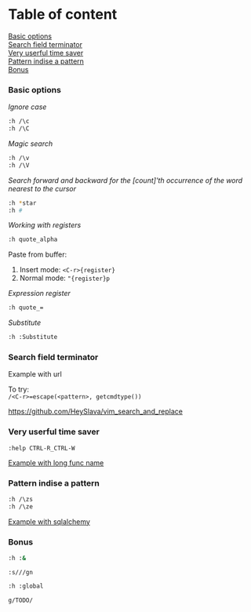 # Table of content

[Basic options](#Basic-options)  
[Search field terminator](#Search-field-terminator)  
[Very userful time saver](#Very-userful-time-saver)  
[Pattern indise a pattern](#Pattern-indise-a-pattern)  
[Bonus](#Bonus)

### Basic options

*Ignore case*
```bash
:h /\c
:h /\C
```

*Magic search*

```bash
:h /\v
:h /\V
```

*Search forward and backward for the [count]'th occurrence of the word nearest to the cursor*

```bash
:h *star
:h #
```

*Working with registers*

```bash
:h quote_alpha
```

Paste from buffer:
1) Insert mode: `<C-r>{register}`
2) Normal mode: `"{register}p`


*Expression register*

```bash
:h quote_=
```

*Substitute*

```bash
:h :Substitute
```

### Search field terminator

Example with url

To try:  
    `/<C-r>=escape(<pattern>, getcmdtype())`

https://github.com/HeySlava/vim_search_and_replace


### Very userful time saver

`:help CTRL-R_CTRL-W`

[Example with long func name](./example_with_very_long_name)


### Pattern indise a pattern

```bash
:h /\zs
:h /\ze
```

[Example with sqlalchemy](./example_with_sa)



### Bonus

```bash
:h :&
```

`:s///gn`


```bash
:h :global
```
`g/TODO/`
